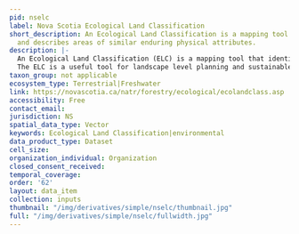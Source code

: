 ```yaml
---
pid: nselc
label: Nova Scotia Ecological Land Classification
short_description: An Ecological Land Classification is a mapping tool that identifies
  and describes areas of similar enduring physical attributes.
description: |-
  An Ecological Land Classification (ELC) is a mapping tool that identifies and describes areas of similar enduring physical attributes. It is based on features such as climate, elevation, topography, bedrock formation, and vegetation. Within the classification information is presented and mapped within a hierarchy where broad to specific levels of detail are presented on a series of scale dependant maps.
  The ELC is a useful tool for landscape level planning and sustainable management of forests, conservation, wildlife and other land use issues.
taxon_group: not applicable
ecosystem_type: Terrestrial|Freshwater
link: https://novascotia.ca/natr/forestry/ecological/ecolandclass.asp
accessibility: Free
contact_email: 
jurisdiction: NS
spatial_data_type: Vector
keywords: Ecological Land Classification|environmental
data_product_type: Dataset
cell_size: 
organization_individual: Organization
closed_consent_received: 
temporal_coverage: 
order: '62'
layout: data_item
collection: inputs
thumbnail: "/img/derivatives/simple/nselc/thumbnail.jpg"
full: "/img/derivatives/simple/nselc/fullwidth.jpg"
---
```

